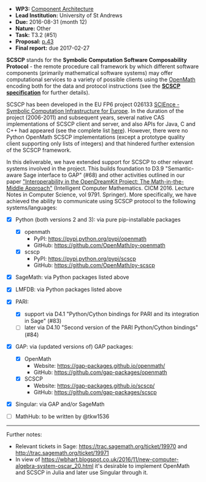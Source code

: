 - **WP3:** [Component Architecture](https://github.com/OpenDreamKit/OpenDreamKit/tree/master/WP3)
- **Lead Institution:** University of St Andrews
- **Due:** 2016-08-31 (month 12)
- **Nature:** Other
- **Task:** T3.2 (#51)
- **Proposal:** [p.43](https://github.com/OpenDreamKit/OpenDreamKit/raw/master/Proposal/proposal-www.pdf)
- **Final report:** due 2017-02-27

**SCSCP** stands for the **Symbolic Computation Software Composability Protocol** - the remote procedure call framework by which different software components (primarily mathematical software systems) may offer computational services to a variety of possible clients using the [OpenMath](http://www.openmath.org/) encoding both for the data and protocol instructions (see the [**SCSCP specification**](http://www.symbolic-computing.org/scscp) for further details). 

SCSCP has been developed in the EU FP6 project 026133 [SCIEnce - Symbolic Computation Infrastructure for Europe](http://www.symbolic-computing.org/). In the duration of the project (2006-2011) and subsequent years, several native CAS implementations of SCSCP client and server, and also APIs for Java, C and C++ had appeared (see the complete list [here](http://www.symbolic-computing.org/)). However, there were no Python OpenMath SCSCP implementations (except a prototype quality client supporting only lists of integers) and that hindered further extension of the SCSCP framework.

In this deliverable, we have extended support for SCSCP to other relevant systems involved in the project. This builds foundation to D3.9 "Semantic-aware Sage interface to GAP" (#68) and other activities outlined in our paper ["Interoperability in the OpenDreamKit Project: The Math-in-the-Middle Approach"](https://dx.doi.org/10.1007/978-3-319-42547-4_9) (Intelligent Computer Mathematics. CICM 2016. Lecture Notes in Computer Science, vol 9791. Springer). More specifically, we have achieved the ability to communicate using SCSCP protocol to the following systems/languages:
- [x] Python (both versions 2 and 3): via pure pip-installable packages 
  - [x] openmath 
    - PyPI: https://pypi.python.org/pypi/openmath
    - GitHub: https://github.com/OpenMath/py-openmath
  - [x] scscp
    - PyPI: https://pypi.python.org/pypi/scscp
    - GitHub: https://github.com/OpenMath/py-scscp
- [x] SageMath: via Python packages listed above
- [x] LMFDB: via Python packages listed above
- [x] PARI: 
  - [x] support via D4.1 "Python/Cython bindings for PARI and its integration in Sage" (#83)
  - [ ] later via D4.10 "Second version of the PARI Python/Cython bindings" (#84)
- [x] GAP: via (updated versions of) GAP packages:
  - [x] OpenMath
    - Website: https://gap-packages.github.io/openmath/
    - GitHub: https://github.com/gap-packages/openmath
  - [x] SCSCP
    - Website: https://gap-packages.github.io/scscp/
    - GitHub: https://github.com/gap-packages/scscp 
- [x] Singular: via GAP and/or SageMath
- [ ] MathHub: to be written by @tkw1536 


---
Further notes:
- Relevant tickets in Sage: https://trac.sagemath.org/ticket/19970 and http://trac.sagemath.org/ticket/19971
- In view of https://wbhart.blogspot.co.uk/2016/11/new-computer-algebra-system-oscar_20.html it's desirable to implement OpenMath and SCSCP in Julia and later use Singular through it. 